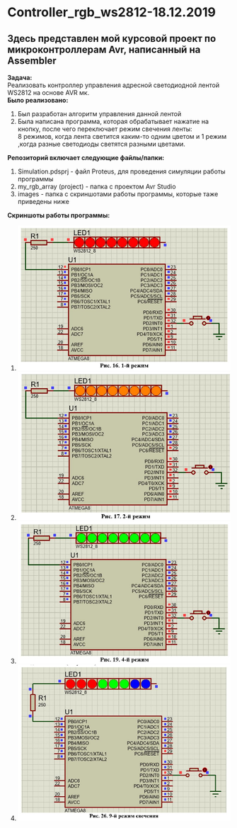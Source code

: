 # Controller_rgb_ws2812-18.12.2019
## Здесь представлен мой курсовой проект по микроконтроллерам Avr, написанный на Assembler
**Задача:**  
Реализовать контроллер управления адресной светодиодной лентой WS2812 на основе AVR мк.  
**Было реализовано:**  
1. Был разработан алгоритм управления данной лентой
2. Была написана программа, которая обрабатывает нажатие на кнопку, после чего переключает режим свечения ленты:  
8 режимов, когда лента светится каким-то одним цветом и 1 режим ,когда разные светодиоды светятся разными цветами.

**Репозиторий включает следующие файлы/папки:**  
1. Simulation.pdsprj - файл Proteus, для проведения симуляции работы программы
2. my_rgb_array (project) - папка с проектом Avr Studio
3. images - папка с скриншотами работы программы, которые таже приведены ниже  

**Скриншоты работы программы:**  
1. ![test1](https://github.com/d1den/Controller_rgb_ws2812-18.12.2019/blob/master/images/test1.JPG "test1")
2. ![test2](https://github.com/d1den/Controller_rgb_ws2812-18.12.2019/blob/master/images/test2.JPG "test2")
3. ![test3](https://github.com/d1den/Controller_rgb_ws2812-18.12.2019/blob/master/images/test3.JPG "test3")
4. ![test4](https://github.com/d1den/Controller_rgb_ws2812-18.12.2019/blob/master/images/test4.JPG "test4")
